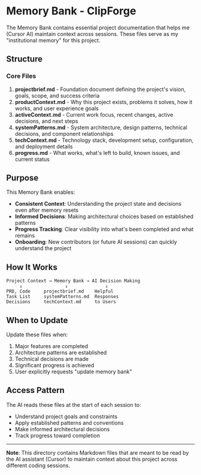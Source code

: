 # Memory Bank - ClipForge

The Memory Bank contains essential project documentation that helps me (Cursor AI) maintain context across sessions. These files serve as my "institutional memory" for this project.

## Structure

### Core Files

1. **projectbrief.md** - Foundation document defining the project's vision, goals, scope, and success criteria
2. **productContext.md** - Why this project exists, problems it solves, how it works, and user experience goals
3. **activeContext.md** - Current work focus, recent changes, active decisions, and next steps
4. **systemPatterns.md** - System architecture, design patterns, technical decisions, and component relationships
5. **techContext.md** - Technology stack, development setup, configuration, and deployment details
6. **progress.md** - What works, what's left to build, known issues, and current status

## Purpose

This Memory Bank enables:
- **Consistent Context**: Understanding the project state and decisions even after memory resets
- **Informed Decisions**: Making architectural choices based on established patterns
- **Progress Tracking**: Clear visibility into what's been completed and what remains
- **Onboarding**: New contributors (or future AI sessions) can quickly understand the project

## How It Works

```
Project Context → Memory Bank → AI Decision Making
     ↓                ↓              ↓
PRD, Code     projectbrief.md    Helpful
Task List     systemPatterns.md  Responses
Decisions     techContext.md     to Users
```

## When to Update

Update these files when:
1. Major features are completed
2. Architecture patterns are established
3. Technical decisions are made
4. Significant progress is achieved
5. User explicitly requests "update memory bank"

## Access Pattern

The AI reads these files at the start of each session to:
- Understand project goals and constraints
- Apply established patterns and conventions
- Make informed architectural decisions
- Track progress toward completion

---

**Note**: This directory contains Markdown files that are meant to be read by the AI assistant (Cursor) to maintain context about this project across different coding sessions.

